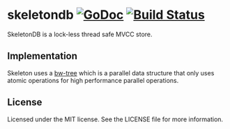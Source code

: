 # skeletondb [![GoDoc](https://godoc.org/github.com/d4l3k/skeletondb?status.svg)](https://godoc.org/github.com/d4l3k/skeletondb) [![Build Status](https://travis-ci.org/d4l3k/skeletondb.svg?branch=master)](https://travis-ci.org/d4l3k/skeletondb)

SkeletonDB is a lock-less thread safe MVCC store.


## Implementation
Skeleton uses a
[bw-tree](https://www.microsoft.com/en-us/research/wp-content/uploads/2016/02/bw-tree-icde2013-final.pdf)
which is a parallel data structure that only uses atomic operations for high
performance parallel operations.

## License

Licensed under the MIT license. See the LICENSE file for more information.
